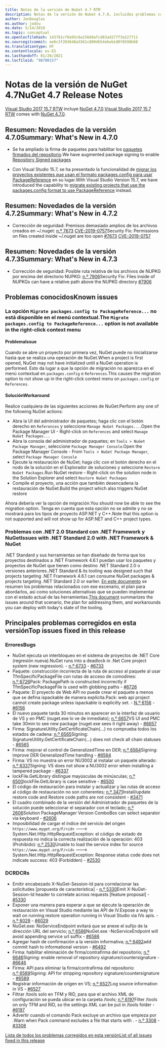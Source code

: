 ```yaml
---
title: Notas de la versión de NuGet 4.7 RTM
description: Notas de la versión de NuGet 4.7.0, incluidos problemas conocidos, correcciones de errores, características agregadas y DCR.
author: JonDouglas
ms.author: jodou
ms.date: 5/14/2018
ms.topic: conceptual
ms.openlocfilehash: 143781cf0a95c6a156d4afcd83ad277f3e227711
ms.sourcegitcommit: ee6c3f203648a5561c809db54ebeb1d0f0598b68
ms.translationtype: HT
ms.contentlocale: es-ES
ms.lasthandoff: 01/26/2021
ms.locfileid: "98780157"
---
```

# <a name="nuget-47-release-notes"></a><span data-ttu-id="1bea1-103">Notas de la versión de NuGet 4.7</span><span class="sxs-lookup"><span data-stu-id="1bea1-103">NuGet 4.7 Release Notes</span></span>

<span data-ttu-id="1bea1-104">[Visual Studio 2017 15.7 RTW](https://www.visualstudio.com/news/releasenotes/vs2017-relnotes) incluye [NuGet 4.7.0](https://dist.nuget.org/win-x86-commandline/v4.7.0/nuget.exe).</span><span class="sxs-lookup"><span data-stu-id="1bea1-104">[Visual Studio 2017 15.7 RTW](https://www.visualstudio.com/news/releasenotes/vs2017-relnotes) comes with [NuGet 4.7.0](https://dist.nuget.org/win-x86-commandline/v4.7.0/nuget.exe).</span></span>

## <a name="summary-whats-new-in-470"></a><span data-ttu-id="1bea1-105">Resumen: Novedades de la versión 4.7.0</span><span class="sxs-lookup"><span data-stu-id="1bea1-105">Summary: What's New in 4.7.0</span></span>

* <span data-ttu-id="1bea1-106">Se ha ampliado la firma de paquetes para habilitar los [paquetes firmados del repositorio](https://github.com/NuGet/Home/wiki/Repository-Signatures).</span><span class="sxs-lookup"><span data-stu-id="1bea1-106">We have augmented package signing to enable [Repository Signed packages](https://github.com/NuGet/Home/wiki/Repository-Signatures)</span></span>

* <span data-ttu-id="1bea1-107">Con Visual Studio 15.7, se ha presentado la funcionalidad de [migrar los proyectos existentes que usan el formato packages.config para usar PackageReference](../consume-packages/migrate-packages-config-to-package-reference.md) en su lugar.</span><span class="sxs-lookup"><span data-stu-id="1bea1-107">With Visual Studio Version 15.7, we have introduced the capability to [migrate existing projects that use the packages.config format to use PackageReference](../consume-packages/migrate-packages-config-to-package-reference.md) instead.</span></span>

## <a name="summary-whats-new-in-472"></a><span data-ttu-id="1bea1-108">Resumen: Novedades de la versión 4.7.2</span><span class="sxs-lookup"><span data-stu-id="1bea1-108">Summary: What's New in 4.7.2</span></span>

* <span data-ttu-id="1bea1-109">Corrección de seguridad: Premisos demasiado amplios de los archivos creados en ~/.nuget: [n.º 7673](https://github.com/NuGet/Home/issues/7673) [CVE-2019-0757](https://portal.msrc.microsoft.com/en-us/security-guidance/advisory/CVE-2019-0757)</span><span class="sxs-lookup"><span data-stu-id="1bea1-109">Security Fix: Permissions on files created inside ~/.nuget are too open [#7673](https://github.com/NuGet/Home/issues/7673) [CVE-2019-0757](https://portal.msrc.microsoft.com/en-us/security-guidance/advisory/CVE-2019-0757)</span></span>

## <a name="summary-whats-new-in-473"></a><span data-ttu-id="1bea1-110">Resumen: Novedades de la versión 4.7.3</span><span class="sxs-lookup"><span data-stu-id="1bea1-110">Summary: What's New in 4.7.3</span></span>

* <span data-ttu-id="1bea1-111">Corrección de seguridad: Posible ruta relativa de los archivos de NUPKG por encima del directorio NUPKG: [n.º 7906](https://github.com/NuGet/Home/issues/7906)</span><span class="sxs-lookup"><span data-stu-id="1bea1-111">Security Fix: Files inside of NUPKGs can have a relative path above the NUPKG directory [#7906](https://github.com/NuGet/Home/issues/7906)</span></span>

## <a name="known-issues"></a><span data-ttu-id="1bea1-112">Problemas conocidos</span><span class="sxs-lookup"><span data-stu-id="1bea1-112">Known issues</span></span>

### <a name="the-migrate-packagesconfig-to-packagereference-option-is-not-available-in-the-right-click-context-menu"></a><span data-ttu-id="1bea1-113">La opción `Migrate packages.config to PackageReference...` no está disponible en el menú contextual.</span><span class="sxs-lookup"><span data-stu-id="1bea1-113">The `Migrate packages.config to PackageReference...` option is not available in the right-click context menu</span></span>

#### <a name="issue"></a><span data-ttu-id="1bea1-114">Problema</span><span class="sxs-lookup"><span data-stu-id="1bea1-114">Issue</span></span>

<span data-ttu-id="1bea1-115">Cuando se abre un proyecto por primera vez, NuGet puede no inicializarse hasta que se realiza una operación de NuGet.</span><span class="sxs-lookup"><span data-stu-id="1bea1-115">When a project is first opened, NuGet may not have initialized until a NuGet operation is performed.</span></span> <span data-ttu-id="1bea1-116">Esto da lugar a que la opción de migración no aparezca en el menú contextual en `packages.config` o `References`.</span><span class="sxs-lookup"><span data-stu-id="1bea1-116">This causes the migration option to not show up in the right-click context menu on `packages.config` or `References`.</span></span>

#### <a name="workaround"></a><span data-ttu-id="1bea1-117">Solución</span><span class="sxs-lookup"><span data-stu-id="1bea1-117">Workaround</span></span>

<span data-ttu-id="1bea1-118">Realice cualquiera de las siguientes acciones de NuGet:</span><span class="sxs-lookup"><span data-stu-id="1bea1-118">Perform any one of the following NuGet actions:</span></span>
* <span data-ttu-id="1bea1-119">Abra la UI del administrador de paquetes; haga clic con el botón derecho en `References` y seleccione `Manage NuGet Packages...`.</span><span class="sxs-lookup"><span data-stu-id="1bea1-119">Open the Package Manager UI - Right-click on `References` and select `Manage NuGet Packages...`</span></span>
* <span data-ttu-id="1bea1-120">Abra la consola del administrador de paquetes; en `Tools > NuGet Package Manager`, seleccione `Package Manager Console`.</span><span class="sxs-lookup"><span data-stu-id="1bea1-120">Open the Package Manager Console - From `Tools > NuGet Package Manager`, select `Package Manager Console`</span></span>
* <span data-ttu-id="1bea1-121">Ejecute la restauración de NuGet; haga clic con el botón derecho en el nodo de la solución en el Explorador de soluciones y seleccione `Restore NuGet Packages`.</span><span class="sxs-lookup"><span data-stu-id="1bea1-121">Run NuGet restore - Right-click on the solution node in the Solution Explorer and select `Restore NuGet Packages`</span></span>
* <span data-ttu-id="1bea1-122">Compile el proyecto, una acción que también desencadena la restauración de NuGet.</span><span class="sxs-lookup"><span data-stu-id="1bea1-122">Build the project which also triggers NuGet restore</span></span>

<span data-ttu-id="1bea1-123">Ahora debería ver la opción de migración.</span><span class="sxs-lookup"><span data-stu-id="1bea1-123">You should now be able to see the migration option.</span></span> <span data-ttu-id="1bea1-124">Tenga en cuenta que esta opción no se admite y no se mostrará para los tipos de proyecto ASP.NET y C++.</span><span class="sxs-lookup"><span data-stu-id="1bea1-124">Note that this option is not supported and will not show up for ASP.NET and C++ project types.</span></span>

### <a name="issues-with-net-standard-20-with-net-framework--nuget"></a><span data-ttu-id="1bea1-125">Problemas con .NET 2.0 Standard con .NET Framework y NuGet</span><span class="sxs-lookup"><span data-stu-id="1bea1-125">Issues with .NET Standard 2.0 with .NET Framework & NuGet</span></span>

<span data-ttu-id="1bea1-126">.NET Standard y sus herramientas se han diseñado de forma que los proyectos destinados a .NET Framework 4.6.1 puedan usar los paquetes y proyectos de NuGet que tienen como destino .NET Standard 2.0 o versiones anteriores.</span><span class="sxs-lookup"><span data-stu-id="1bea1-126">.NET Standard & its tooling was designed such that projects targeting .NET Framework 4.6.1 can consume NuGet packages & projects targeting .NET Standard 2.0 or earlier.</span></span> <span data-ttu-id="1bea1-127">[En este documento](https://github.com/dotnet/standard/issues/481) se resumen los problemas relacionados con ese escenario, el plan para abordarlos, así como soluciones alternativas que se pueden implementar con el estado actual de las herramientas.</span><span class="sxs-lookup"><span data-stu-id="1bea1-127">[This document](https://github.com/dotnet/standard/issues/481) summarizes the issues around that scenario, the plan for addressing them, and workarounds you can deploy with today's state of the tooling.</span></span>

## <a name="top-issues-fixed-in-this-release"></a><span data-ttu-id="1bea1-128">Principales problemas corregidos en esta versión</span><span class="sxs-lookup"><span data-stu-id="1bea1-128">Top issues fixed in this release</span></span>

### <a name="bugs"></a><span data-ttu-id="1bea1-129">Errores</span><span class="sxs-lookup"><span data-stu-id="1bea1-129">Bugs</span></span>

* <span data-ttu-id="1bea1-130">NuGet ejecuta un interbloqueo en el sistema de proyectos de .NET Core (regresión nueva).</span><span class="sxs-lookup"><span data-stu-id="1bea1-130">NuGet runs into a deadlock in .Net Core project system (new regression).</span></span><span data-ttu-id="1bea1-131"> - [n.º 6733](https://github.com/NuGet/Home/issues/6733)</span><span class="sxs-lookup"><span data-stu-id="1bea1-131"> - [#6733](https://github.com/NuGet/Home/issues/6733)</span></span>
* <span data-ttu-id="1bea1-132">Paquete: construcción incorrecta de la ruta de acceso al paquete al usar TfmSpecificPackageFile con rutas de acceso de comodines: [n.º 6726](https://github.com/NuGet/Home/issues/6726)</span><span class="sxs-lookup"><span data-stu-id="1bea1-132">Pack: PackagePath is constructed incorrectly if TfmSpecificPackageFile is used with globbing paths - [#6726](https://github.com/NuGet/Home/issues/6726)</span></span>
* <span data-ttu-id="1bea1-133">Paquete: El proyecto de Web API no puede crear el paquete a menos que se defina ispackable de manera explícita.</span><span class="sxs-lookup"><span data-stu-id="1bea1-133">Pack: web api project cannot create package unless ispackable is explicitly set.</span></span><span data-ttu-id="1bea1-134"> - [N.º 6156](https://github.com/NuGet/Home/issues/6156)</span><span class="sxs-lookup"><span data-stu-id="1bea1-134"> - [#6156](https://github.com/NuGet/Home/issues/6156)</span></span>
* <span data-ttu-id="1bea1-135">El nuevo paquete tarda 30 minutos en aparecer en la interfaz de usuario de VS y en PMC (nuget.exe lo ve de inmediato); [n.º 6657](https://github.com/NuGet/Home/issues/6657)</span><span class="sxs-lookup"><span data-stu-id="1bea1-135">VS UI and PMC take 30min to see new package (nuget.exe sees it right away) - [#6657](https://github.com/NuGet/Home/issues/6657)</span></span>
* <span data-ttu-id="1bea1-136">Firma:  SignatureUtility.GetCertificateChain(...) no comprueba todos los estados de cadena: [n.º 6565](https://github.com/NuGet/Home/issues/6565)</span><span class="sxs-lookup"><span data-stu-id="1bea1-136">Signing:  SignatureUtility.GetCertificateChain(...) does not check all chain statuses - [#6565](https://github.com/NuGet/Home/issues/6565)</span></span>
* <span data-ttu-id="1bea1-137">Firma: mejorar el control de GeneralizedTime en DER; [n.º 6564](https://github.com/NuGet/Home/issues/6564)</span><span class="sxs-lookup"><span data-stu-id="1bea1-137">Signing:  improve DER GeneralizedTime handling - [#6564](https://github.com/NuGet/Home/issues/6564)</span></span>
* <span data-ttu-id="1bea1-138">Firma: VS no muestra un error NU3002 al instalar un paquete alterado: [n.º 6337](https://github.com/NuGet/Home/issues/6337)</span><span class="sxs-lookup"><span data-stu-id="1bea1-138">Signing: VS does not show a NU3002 error when installing a tampered package - [#6337](https://github.com/NuGet/Home/issues/6337)</span></span>
* <span data-ttu-id="1bea1-139">lockFile.GetLibrary distingue mayúsculas de minúsculas; [n.º 6500](https://github.com/NuGet/Home/issues/6500)</span><span class="sxs-lookup"><span data-stu-id="1bea1-139">lockFile.GetLibrary is case sensitive - [#6500](https://github.com/NuGet/Home/issues/6500)</span></span>
* <span data-ttu-id="1bea1-140">El código de restauración para instalar y actualizar y las rutas de acceso al código de restauración no son coherentes; [n.º 3471](https://github.com/NuGet/Home/issues/3471)</span><span class="sxs-lookup"><span data-stu-id="1bea1-140">Install/update restore code and Restore code paths are not consistent - [#3471](https://github.com/NuGet/Home/issues/3471)</span></span>
* <span data-ttu-id="1bea1-141">El cuadro combinado de la versión del Administrador de paquetes de la solución puede seleccionar el separador con el teclado; [n.º 2606](https://github.com/NuGet/Home/issues/2606)</span><span class="sxs-lookup"><span data-stu-id="1bea1-141">Solution PackageManager Version ComboBox can select separator via keyboard - [#2606](https://github.com/NuGet/Home/issues/2606)</span></span>
* <span data-ttu-id="1bea1-142">Imposibilidad de cargar el índice del servicio del origen `https://www.myget.org/F/<id>` ---> System.Net.Http.HttpRequestException: el código de estado de respuesta no indica la correcta realización de la operación: 403 (Prohibido): [n.º 2530](https://github.com/NuGet/Home/issues/2530)</span><span class="sxs-lookup"><span data-stu-id="1bea1-142">Unable to load the service index for source `https://www.myget.org/F/<id>` ---> System.Net.Http.HttpRequestException: Response status code does not indicate success: 403 (Forbidden) - [#2530](https://github.com/NuGet/Home/issues/2530)</span></span>

### <a name="dcrs"></a><span data-ttu-id="1bea1-143">DCR</span><span class="sxs-lookup"><span data-stu-id="1bea1-143">DCRs</span></span>

* <span data-ttu-id="1bea1-144">Emitir encabezado X-NuGet-Session-Id para correlacionar las solicitudes [propuesta de característica] - [n.º 5330](https://github.com/NuGet/Home/issues/5330)</span><span class="sxs-lookup"><span data-stu-id="1bea1-144">Emit X-NuGet-Session-Id header to correlate across requests [feature proposal] - [#5330](https://github.com/NuGet/Home/issues/5330)</span></span>
* <span data-ttu-id="1bea1-145">Exponer una manera para esperar a que se ejecute la operación de restauración en Visual Studio mediante las API de IV.</span><span class="sxs-lookup"><span data-stu-id="1bea1-145">Expose a way to wait on running restore operation running in Visual Studio via IVs apis.</span></span><span data-ttu-id="1bea1-146"> - [n.º 6029](https://github.com/NuGet/Home/issues/6029)</span><span class="sxs-lookup"><span data-stu-id="1bea1-146"> - [#6029](https://github.com/NuGet/Home/issues/6029)</span></span>
* <span data-ttu-id="1bea1-147">NuGet.exe: NoServiceEndpoint evitará que se anexe el sufijo de la dirección URL del servicio; [n.º 6586](https://github.com/NuGet/Home/issues/6586)</span><span class="sxs-lookup"><span data-stu-id="1bea1-147">NuGet.exe -NoServiceEndpoint will avoid appending service url suffix - [#6586](https://github.com/NuGet/Home/issues/6586)</span></span>
* <span data-ttu-id="1bea1-148">Agregar hash de confirmación a la versión informativa; [n.º 6492](https://github.com/NuGet/Home/issues/6492)</span><span class="sxs-lookup"><span data-stu-id="1bea1-148">add commit hash to informational version - [#6492](https://github.com/NuGet/Home/issues/6492)</span></span>
* <span data-ttu-id="1bea1-149">Firma: habilitar eliminación de firma/contrafirma del repositorio; [n.º 6646](https://github.com/NuGet/Home/issues/6646)</span><span class="sxs-lookup"><span data-stu-id="1bea1-149">Signing:  enable removal of repository signature/countersignature - [#6646](https://github.com/NuGet/Home/issues/6646)</span></span>
* <span data-ttu-id="1bea1-150">Firma:  API para eliminar la firma/contrafirma del repositorio: [n.º 6589](https://github.com/NuGet/Home/issues/6589)</span><span class="sxs-lookup"><span data-stu-id="1bea1-150">Signing:  API for stripping repository signature/countersignature - [#6589](https://github.com/NuGet/Home/issues/6589)</span></span>
* <span data-ttu-id="1bea1-151">Registrar información de origen en VS; [n.º 6527](https://github.com/NuGet/Home/issues/6527)</span><span class="sxs-lookup"><span data-stu-id="1bea1-151">Log source information in VS - [#6527](https://github.com/NuGet/Home/issues/6527)</span></span>
* <span data-ttu-id="1bea1-152">Filtrar /tools solo en TFM y RID, para que el archivo XML de configuración se pueda ubicar en la carpeta /tools; [n.º 6197](https://github.com/NuGet/Home/issues/6197)</span><span class="sxs-lookup"><span data-stu-id="1bea1-152">Filter /tools on only TFM and RID, so the settings XML can be put in /tools folder - [#6197](https://github.com/NuGet/Home/issues/6197)</span></span>
* <span data-ttu-id="1bea1-153">Advertir cuando el comando Pack excluye un archivo que empieza por .</span><span class="sxs-lookup"><span data-stu-id="1bea1-153">Warn when Pack command excludes a file that starts with .</span></span><span data-ttu-id="1bea1-154">  - [n.º 3308](https://github.com/NuGet/Home/issues/3308)</span><span class="sxs-lookup"><span data-stu-id="1bea1-154">  - [#3308](https://github.com/NuGet/Home/issues/3308)</span></span>

[<span data-ttu-id="1bea1-155">Lista de todos los problemas corregidos en esta versión</span><span class="sxs-lookup"><span data-stu-id="1bea1-155">List of all issues fixed in this release</span></span>](https://github.com/NuGet/Home/issues?q=is%3Aissue+is%3Aclosed+milestone%3A%224.7")

